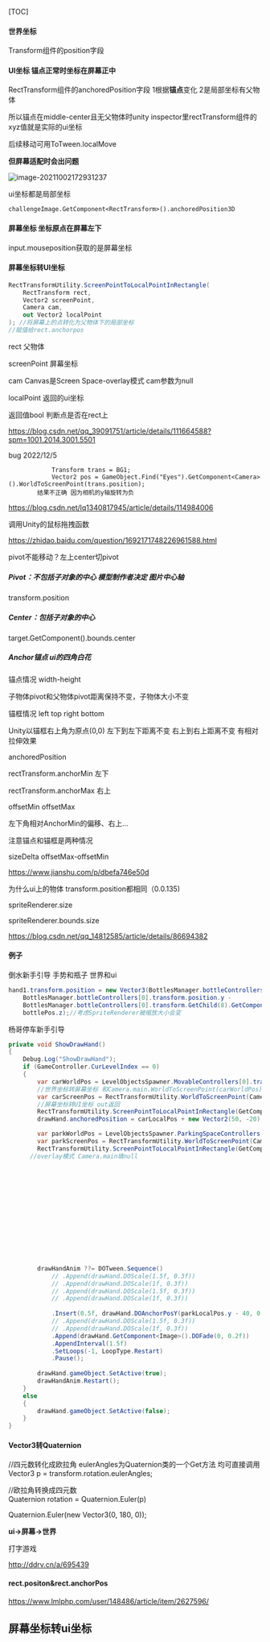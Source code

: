 [TOC]

#### 世界坐标 

Transform组件的position字段

#### UI坐标 锚点正常时坐标在屏幕正中

RectTransform组件的anchoredPosition字段 1根据**锚点**变化 2是局部坐标有父物体

所以锚点在middle-center且无父物体时unity inspector里rectTransform组件的xyz值就是实际的ui坐标

后续移动可用ToTween.localMove

**但屏幕适配时会出问题**

![image-20211002172931237](C:\Users\xian\AppData\Roaming\Typora\typora-user-images\image-20211002172931237.png)

ui坐标都是局部坐标

```
challengeImage.GetComponent<RectTransform>().anchoredPosition3D
```

#### 屏幕坐标 坐标原点在屏幕左下

input.mouseposition获取的是屏幕坐标

#### 屏幕坐标转UI坐标

```c#
RectTransformUtility.ScreenPointToLocalPointInRectangle(
    RectTransform rect, 
    Vector2 screenPoint, 
    Camera cam, 
    out Vector2 localPoint
); //将屏幕上的点转化为父物体下的局部坐标
//赋值给rect.anchorpos
```

rect 父物体

screenPoint 屏幕坐标

cam Canvas是Screen Space-overlay模式 cam参数为null

localPoint 返回的ui坐标

返回值bool 判断点是否在rect上

https://blog.csdn.net/qq_39091751/article/details/111664588?spm=1001.2014.3001.5501

bug 2022/12/5

                Transform trans = BG1;
                Vector2 pos = GameObject.Find("Eyes").GetComponent<Camera>().WorldToScreenPoint(trans.position);        
            结果不正确 因为相机的y轴旋转为负

https://blog.csdn.net/lq1340817945/article/details/114984006

调用Unity的鼠标拖拽函数

https://zhidao.baidu.com/question/1692171748226961588.html



pivot不能移动？左上center切pivot

##### Pivot：不包括子对象的中心 模型制作者决定 图片中心轴

transform.position

##### Center：包括子对象的中心

 target.GetComponent<MeshRenderer>().bounds.center

##### Anchor锚点 ui的四角白花



锚点情况 width-height

子物体pivot和父物体pivot距离保持不变，子物体大小不变

锚框情况 left top right bottom

Unity以锚框右上角为原点(0,0) 左下到左下距离不变 右上到右上距离不变 有相对拉伸效果

anchoredPosition

rectTransform.anchorMin 左下

rectTransform.anchorMax 右上





offsetMin offsetMax

左下角相对AnchorMin的偏移、右上...

注意锚点和锚框是两种情况



sizeDelta offsetMax-offsetMin

https://www.jianshu.com/p/dbefa746e50d



为什么ui上的物体 transform.position都相同（0.0.135)



spriteRenderer.size

spriteRenderer.bounds.size

https://blog.csdn.net/qq_14812585/article/details/86694382



#### 例子

倒水新手引导 手势和瓶子 世界和ui

```c#
hand1.transform.position = new Vector3(BottlesManager.bottleControllers[0].transform.position.x,
    BottlesManager.bottleControllers[0].transform.position.y -
    BottlesManager.bottleControllers[0].transform.GetChild(8).GetComponent<SpriteRenderer>().bounds.size.y / 2f,
    bottlePos.z);//考虑SpriteRenderer被缩放大小会变
```

杨哥停车新手引导

```c#
private void ShowDrawHand()
{
    Debug.Log("ShowDrawHand");
    if (GameController.CurLevelIndex == 0)
    {
        var carWorldPos = LevelObjectsSpawner.MovableControllers[0].transform.position;
        //世界坐标转屏幕坐标 和Camera.main.WorldToScreenPoint(carWorldPos)的区别 返回Vector3 rectTransform.position=transform.position
        var carScreenPos = RectTransformUtility.WorldToScreenPoint(CameraController.MainCamera, carWorldPos);//Vector2
        //屏幕坐标转UI坐标 out返回
        RectTransformUtility.ScreenPointToLocalPointInRectangle(GetComponent<RectTransform>(), carScreenPos, Camera.main, out var carLocalPos);
        drawHand.anchoredPosition = carLocalPos + new Vector2(50, -20);

        var parkWorldPos = LevelObjectsSpawner.ParkingSpaceControllers[0].transform.position;
        var parkScreenPos = RectTransformUtility.WorldToScreenPoint(CameraController.MainCamera, parkWorldPos);
        RectTransformUtility.ScreenPointToLocalPointInRectangle(GetComponent<RectTransform>(), parkScreenPos, Camera.main, out var parkLocalPos);
      //overlay模式 Camera.main填null
      
      
      
      
      
      
      
      
      
      
      
      
      
      
        drawHandAnim ??= DOTween.Sequence()
            // .Append(drawHand.DOScale(1.5f, 0.3f))
            // .Append(drawHand.DOScale(1f, 0.3f))
            // .Append(drawHand.DOScale(1.5f, 0.3f))
            // .Append(drawHand.DOScale(1f, 0.3f))
            
            .Insert(0.5f, drawHand.DOAnchorPosY(parkLocalPos.y - 40, 0.8f))
            // .Append(drawHand.DOScale(1.5f, 0.3f))
            // .Append(drawHand.DOScale(1f, 0.3f))
            .Append(drawHand.GetComponent<Image>().DOFade(0, 0.2f))
            .AppendInterval(1.5f)
            .SetLoops(-1, LoopType.Restart)
            .Pause();
        
        drawHand.gameObject.SetActive(true);
        drawHandAnim.Restart();
    }
    else
    {
        drawHand.gameObject.SetActive(false);
    }
}
```





#### Vector3转Quaternion

//四元数转化成欧拉角    eulerAngles为Quaternion类的一个Get方法 均可直接调用
Vector3 p = transform.rotation.eulerAngles;

//欧拉角转换成四元数     
Quaternion rotation = Quaternion.Euler(p)



Quaternion.Euler(new Vector3(0, 180, 0));





**ui->屏幕->世界**

打字游戏



http://ddrv.cn/a/695439



#### rect.positon&rect.anchorPos

https://www.lmlphp.com/user/148486/article/item/2627596/





## 屏幕坐标转ui坐标





